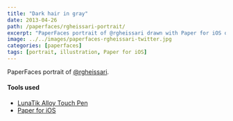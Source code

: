 ```yaml
---
title: "Dark hair in gray"
date: 2013-04-26
path: /paperfaces/rgheissari-portrait/
excerpt: "PaperFaces portrait of @rgheissari drawn with Paper for iOS on an iPad."
image: ../../images/paperfaces-rgheissari-twitter.jpg
categories: [paperfaces]
tags: [portrait, illustration, Paper for iOS]
---
```


PaperFaces portrait of [@rgheissari](https://twitter.com/rgheissari).

#### Tools used

- [LunaTik Alloy Touch Pen](https://www.amazon.com/gp/product/B00821TR7G/ref=as_li_ss_tl?ie=UTF8&tag=mademist-20&linkCode=as2&camp=1789&creative=390957&creativeASIN=B00821TR7G)
- [Paper for iOS](https://paper.bywetransfer.com/)
